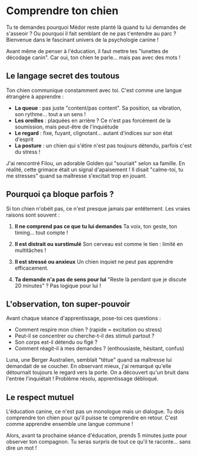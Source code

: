 # Comprendre ton chien

Tu te demandes pourquoi Médor reste planté là quand tu lui demandes de s'asseoir ? Ou pourquoi il fait semblant de ne pas t'entendre au parc ? Bienvenue dans le fascinant univers de la psychologie canine !

Avant même de penser à l'éducation, il faut mettre tes "lunettes de décodage canin". Car oui, ton chien te parle... mais pas avec des mots !

## Le langage secret des toutous

Ton chien communique constamment avec toi. C'est comme une langue étrangère à apprendre :

- **La queue** : pas juste "content/pas content". Sa position, sa vibration, son rythme... tout a un sens !
- **Les oreilles** : plaquées en arrière ? Ce n'est pas forcément de la soumission, mais peut-être de l'inquiétude
- **Le regard** : fixe, fuyant, clignotant... autant d'indices sur son état d'esprit
- **La posture** : un chien qui s'étire n'est pas toujours détendu, parfois c'est du stress !

J'ai rencontré Filou, un adorable Golden qui "souriait" selon sa famille. En réalité, cette grimace était un signal d'apaisement ! Il disait "calme-toi, tu me stresses" quand sa maîtresse s'excitait trop en jouant.

## Pourquoi ça bloque parfois ?

Si ton chien n'obéit pas, ce n'est presque jamais par entêtement. Les vraies raisons sont souvent :

1. **Il ne comprend pas ce que tu lui demandes**
   Ta voix, ton geste, ton timing... tout compte !

2. **Il est distrait ou surstimulé**
   Son cerveau est comme le tien : limité en multitâches !

3. **Il est stressé ou anxieux**
   Un chien inquiet ne peut pas apprendre efficacement.

4. **Ta demande n'a pas de sens pour lui**
   "Reste là pendant que je discute 20 minutes" ? Pas logique pour lui !

## L'observation, ton super-pouvoir

Avant chaque séance d'apprentissage, pose-toi ces questions :
- Comment respire mon chien ? (rapide = excitation ou stress)
- Peut-il se concentrer ou cherche-t-il des stimuli partout ?
- Son corps est-il détendu ou figé ?
- Comment réagit-il à mes demandes ? (enthousiaste, hésitant, confus)

Luna, une Berger Australien, semblait "têtue" quand sa maîtresse lui demandait de se coucher. En observant mieux, j'ai remarqué qu'elle détournait toujours le regard vers la porte. On a découvert qu'un bruit dans l'entrée l'inquiétait ! Problème résolu, apprentissage débloqué.

## Le respect mutuel

L'éducation canine, ce n'est pas un monologue mais un dialogue. Tu dois comprendre ton chien pour qu'il puisse te comprendre en retour. C'est comme apprendre ensemble une langue commune !

Alors, avant ta prochaine séance d'éducation, prends 5 minutes juste pour observer ton compagnon. Tu seras surpris de tout ce qu'il te raconte... sans dire un mot ! 